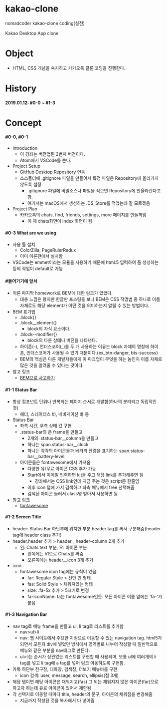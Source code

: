 # kakao-clone
 nomadcoder kakao-clone coding(실전)

 Kakao Desktop App clone

# Object
  - HTML, CSS 개념을 숙지하고 카카오톡 클론 코딩을 진행한다.

# History
#### 2019.01.12: #0-0 ~ #1-3

  
# Concept
#### #0-0, #0-1
  - Introduction
    + 이 강좌는 버전업된 2번째 버전이다.
    + Atom에서 VSCode를 쓴다.
  - Project Setup
    + GitHub Desktop Repository 연동
    + 소스폴더에 .gitignore 파일을 만들어서 특정 파일은 Repository에 올라가지 않도록 설정
      * .gitignore 파일에 비밀소스나 파일을 적으면 Repository에 안올라간다고함.
      * 여기서는 macOS에서 생성하는 .DS_Store를 적었는데 잘 모르겠음
  - Project Plan
    + 카카오톡의 chats, find, friends, settings, more 페이지를 만들꺼임
      * 이 때 chats화면이 index 화면이 됨

#### #0-3 What are we using
  - 사용 툴 설치
    + ColorZilla, PageRulerRedux
    + 이미 이론편에서 설치함
  - VSCode는 emmet이라는 모듈을 사용하기 때문에 html:5 입력하여 폼 생성하는 등의 작업이 default로 가능

#### #들어가기에 앞서
  - 이론 마지막 homework로 BEM에 대한 링크가 있었다.
    + 대충 느낌은 왔지만 한글판 포스팅을 보니 BEM은 CSS 작명법 중 하나로 이름 자체로도 해당 element가 어떤 것을 의미하는지 알릴 수 있는 방법이다.
  - BEM 표기법
    + .block{}
    + .block__element{}
      * block의 자식 요소이다.
    + .block--modifier{}
      * block의 다른 상태나 버전을 나타낸다.
    + 하이픈(-), 언더스코어(_)를 두 개 사용하는 이유는 block 자체의 명칭에 하이픈, 언더스코어가 사용될 수 있기 때문이다.(ex_btn-danger, bts-success)
    + BEM의 핵심은 다른 개발자들에게 이 마크업이 무엇을 하는 놈인지 이름 자체로 많은 것을 알려줄 수 있다는 것이다.
  - 참고 링크
    + [BEM으로 사고하기](https://mytory.net/html-css-js/2015/05/07/mindbemding-getting-your-head-round-bem-syntax.html)

#### #1-1 Status Bar
  - 항상 컴포넌트 단위나 반복되는 페이지 순서로 개발함(하나의 분리되고 독립적인 것)
    + 헤더, 스테이터스 바, 네비게이션 바 등
  - Status Bar
    + 좌측 시간, 우측 상태 값 구현
    + .status-bar의 큰 frame을 만들고
      * 2개의 .status-bar__column을 만들고
      * 하나는 span.status-bar__clock
      * 하나는 각각의 아이콘들과 베터리 잔량을 표기하는 span.status-bar__battery-level
    + 아이콘들은 fontawesome에서 가져옴
      * 다양한 유/무료 아이콘 CSS 추가 가능
      * Start에서 이메일 입력하면 kit을 주고 해당 link를 추가해주면 됨
        * 강좌에서는 CSS link인데 지금 주는 것은 script문 한줄임
      * 이후 icon 탭에 가서 검색하고 좌측 메뉴에서 free 선택해줌
      * 검색된 아이콘 눌러서 class명 받아서 사용하면 됨
  - 참고 링크
    + [fontawesome](https://fontawesome.com/icons?d=gallery)

#### #1-2 Screen Title
  - header: Status Bar 하단부에 위치한 부분 header tag를 써서 구분해줌(header tag에 header class 추가)
  - header.header 추가 > header__header-column 2개 추가
    + 왼: Chats text 부분, 오: 아이콘 부분
      * 왼쪽에는 h1으로 Chats를 써줌
      * 오른쪽에는 header__icon 3개 추가
  - icon
    + fontawesome icon tag에는 규칙이 있음.
      * far: Regular Style > 선만 딴 형태
      * fas: Solid Style > 채워져있는 형태
      * size: .fa-5x  추가 > 5크기로 변경
      * fa-iconName: fa는 fontawesome인듯. 모든 아이콘 이름 앞에는 'fa-'가 붙음

#### #1-3 Navigation Bar
  - nav tag로 메뉴 frame을 만들고 ul, li tag로 리스트를 추가함
    + nav>ul>li
    + nav: 웹 사이트에서 주요한 지점으로 이동할 수 있는 navigation tag. html5가 되면서 모든지 div에 넣었던 방식에서 영역별로 나누어 작성할 때 일반적으로 메뉴와 같은 부분을 nav태그로 만든다.
    + ul>li는 순서가 상관없는 리스트를 구현할 때 사용되며, 보통 ul에 여러개의 li tag를 넣고 li tag에 a tag를 넣어 링크 이동하도록 구현함.
  - 카톡 하단부 친구창, 대화창, 검색창, 더보기 메뉴바를 구현
    + icon 검색: user, message, search, ellipsis(점 3개)
  - 해당 탭이면 해당 아이콘은 채워지고(fas) 그 외는 채워지지 않은 아이콘(far)으로 하고자 하는데 유료 아이콘이 있어서 제한됨
  - 각 선택지로 이동할 때마다 title, header의 문구, 아이콘의 채워짐을 변경해줌
    + 지금까지 작성된 것을 복사해서 다 넣어줌